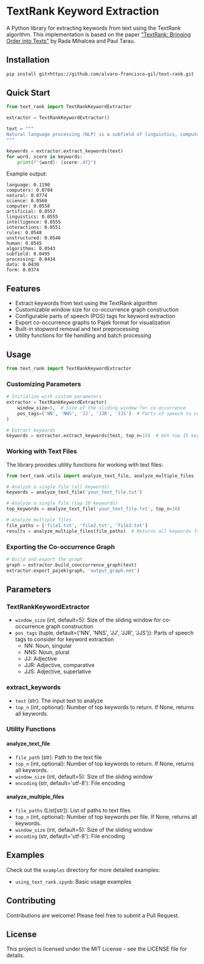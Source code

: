 # TextRank Keyword Extraction

A Python library for extracting keywords from text using the TextRank algorithm. This implementation is based on the paper ["TextRank: Bringing Order into Texts"](https://web.eecs.umich.edu/~mihalcea/papers/mihalcea.emnlp04.pdf) by Rada Mihalcea and Paul Tarau.

## Installation

```bash
pip install git+https://github.com/alvaro-francisco-gil/text-rank.git
```

## Quick Start

```python
from text_rank import TextRankKeywordExtractor

extractor = TextRankKeywordExtractor()

text = """
Natural language processing (NLP) is a subfield of linguistics, computer science, and artificial intelligence concerned with the interactions between computers and human language. It is used to apply algorithms to identify and extract the natural language rules such that unstructured language data is converted into a form that computers can understand.
"""

keywords = extractor.extract_keywords(text)
for word, score in keywords:
    print(f"{word}: {score:.4f}")
```

Example output:
```
language: 0.1190
computers: 0.0784
natural: 0.0774
science: 0.0560
computer: 0.0558
artificial: 0.0557
linguistics: 0.0555
intelligence: 0.0555
interactions: 0.0551
rules: 0.0548
unstructured: 0.0546
human: 0.0545
algorithms: 0.0543
subfield: 0.0495
processing: 0.0434
data: 0.0430
form: 0.0374
```

## Features

- Extract keywords from text using the TextRank algorithm
- Customizable window size for co-occurrence graph construction
- Configurable parts of speech (POS) tags for keyword extraction
- Export co-occurrence graphs to Pajek format for visualization
- Built-in stopword removal and text preprocessing
- Utility functions for file handling and batch processing

## Usage

```python
from text_rank import TextRankKeywordExtractor
```

### Customizing Parameters

```python
# Initialize with custom parameters
extractor = TextRankKeywordExtractor(
    window_size=5,  # Size of the sliding window for co-occurrence
    pos_tags=('NN', 'NNS', 'JJ', 'JJR', 'JJS')  # Parts of speech to consider based in TreeBank
)

# Extract keywords
keywords = extractor.extract_keywords(text, top_n=15)  # Get top 15 keywords
```

### Working with Text Files

The library provides utility functions for working with text files:

```python
from text_rank.utils import analyze_text_file, analyze_multiple_files

# Analyze a single file (all keywords)
keywords = analyze_text_file('your_text_file.txt')

# Analyze a single file (top 10 keywords)
top_keywords = analyze_text_file('your_text_file.txt', top_n=10)

# Analyze multiple files
file_paths = ['file1.txt', 'file2.txt', 'file3.txt']
results = analyze_multiple_files(file_paths)  # Returns all keywords for each file
```

### Exporting the Co-occurrence Graph

```python
# Build and export the graph
graph = extractor.build_cooccurrence_graph(text)
extractor.export_pajek(graph, 'output_graph.net')
```

## Parameters

### TextRankKeywordExtractor

- `window_size` (int, default=5): Size of the sliding window for co-occurrence graph construction
- `pos_tags` (tuple, default=('NN', 'NNS', 'JJ', 'JJR', 'JJS')): Parts of speech tags to consider for keyword extraction
  - NN: Noun, singular
  - NNS: Noun, plural
  - JJ: Adjective
  - JJR: Adjective, comparative
  - JJS: Adjective, superlative

### extract_keywords

- `text` (str): The input text to analyze
- `top_n` (int, optional): Number of top keywords to return. If None, returns all keywords.

### Utility Functions

#### analyze_text_file
- `file_path` (str): Path to the text file
- `top_n` (int, optional): Number of top keywords to return. If None, returns all keywords.
- `window_size` (int, default=5): Size of the sliding window
- `encoding` (str, default='utf-8'): File encoding

#### analyze_multiple_files
- `file_paths` (List[str]): List of paths to text files
- `top_n` (int, optional): Number of top keywords per file. If None, returns all keywords.
- `window_size` (int, default=5): Size of the sliding window
- `encoding` (str, default='utf-8'): File encoding


## Examples

Check out the `examples` directory for more detailed examples:
- `using_text_rank.ipynb`: Basic usage examples

## Contributing

Contributions are welcome! Please feel free to submit a Pull Request.

## License

This project is licensed under the MIT License - see the LICENSE file for details.
